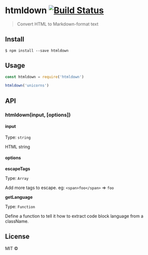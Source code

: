 # htmldown [![Build Status](https://travis-ci.org/egoist/htmldown.svg?branch=master)](https://travis-ci.org/egoist/htmldown)

> Convert HTML to Markdown-format text

## Install

```
$ npm install --save htmldown
```

## Usage

```js
const htmldown = require('htmldown')

htmldown('unicorns')
```

## API

### htmldown(input, [options])

#### input

Type: `string`

HTML string

#### options

**escapeTags**

Type: `Array`

Add more tags to escape. eg: `<span>foo</span>` => `foo`

**getLanguage**

Type: `Function`

Define a function to tell it how to extract code block language from a className.

## License

MIT © [](https://github.com/egoist)

